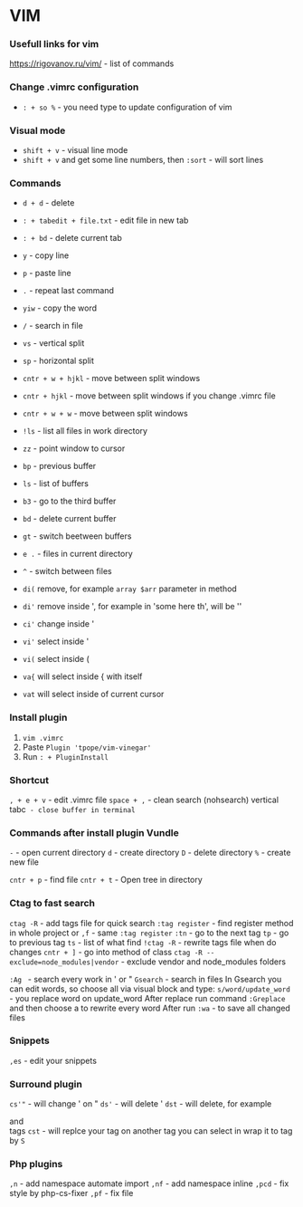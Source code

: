 # VIM

### Usefull links for vim
https://rigovanov.ru/vim/ - list of commands

### Change .vimrc configuration
+ `: + so %` - you need type to update configuration of vim

### Visual mode
+ `shift + v` - visual line mode
+ `shift + v` and get some line numbers, then `:sort` - will sort lines

### Commands
+ `d + d` - delete
+ `: + tabedit + file.txt` - edit file in new tab
+ `: + bd` - delete current tab

+ `y` - copy line
+ `p` - paste line
+ `.` - repeat last command 
+ `yiw` - copy the word

+ `/` - search in file

+ `vs` - vertical split 
+ `sp` - horizontal split 
+ `cntr + w + hjkl` - move between split windows
+ `cntr + hjkl` - move between split windows if you change .vimrc file
+ `cntr + w + w` - move between split windows
+ `!ls` - list all files in work directory
+ `zz` - point window to cursor

+ `bp` - previous buffer
+ `ls` - list of buffers
+ `b3` - go to the third buffer
+ `bd` - delete current buffer
+ `gt` - switch beetween buffers

+ `e .` - files in current directory
+ `^` - switch between files

+ `di(` remove, for example `array $arr` parameter in method
+ `di'` remove inside ', for example in 'some here th', will be ''
+ `ci'` change inside '
+ `vi'` select inside '
+ `vi(` select inside (
+ `va{` will select inside { with itself
+ `vat` will select inside of current cursor

### Install plugin
1) `vim .vimrc`
2) Paste `Plugin 'tpope/vim-vinegar'`
3) Run `: + PluginInstall`


### Shortcut
`, + e + v` - edit .vimrc file
`space + ,` - clean search (nohsearch)
vertical tabc` - close buffer in terminal`

### Commands after install plugin Vundle
`-` - open current directory
`d` - create directory
`D` - delete directory
`%` - create new file

`cntr + p` - find file
`cntr + t` - Open tree in directory

### Ctag to fast search
`ctag -R` - add tags file for quick search
`:tag register` - find register method in whole project
or `,f` - same `:tag register`
`:tn` - go to the next tag
`tp` - go to previous tag
`ts` - list of what find
`!ctag -R` - rewrite tags file when do changes
`cntr + ]` - go into method of class
`ctag -R --exclude=node_modules|vendor` - exclude vendor and node_modules folders

`:Ag ` - search every work in ' or "
`Gsearch` - search in files
In Gsearch you can edit words, so choose all via visual block and type: `s/word/update_word` - you replace word on update_word
After replace run command `:Greplace` and then choose a to rewrite every word
After run `:wa` - to save all changed files

### Snippets
`,es` - edit your snippets

### Surround plugin
`cs'"` - will change ' on "
`ds'` - will delete '
`dst` - will delete, for example <div> and </div> tags
`cst` - will replce your tag on another tag
you can select in wrap it to tag by `S`

### Php plugins
`,n` - add namespace automate import
`,nf` - add namespace inline
`,pcd` - fix style by php-cs-fixer
`,pf` - fix file
